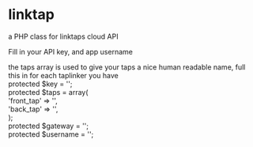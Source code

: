# linktap
a PHP class for linktaps cloud API

Fill in your API key, and app username

the taps array is used to give your taps a nice human readable name, full this in for each taplinker you have
<br>    protected $key = '';
<br>    protected $taps = array(
<br>        'front_tap' => '<DEVICE ID>',
<br>        'back_tap' => '<DEVICE ID>',
<br>    );
<br>    protected $gateway = '<GATEWAY ID>';
<br>    protected $username = '<USERNAME>';

